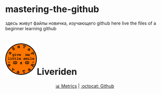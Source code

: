 # mastering-the-github

здесь живут файлы новичка, изучающего github
here live the files of a beginner learning github

<!--
.

.

.

.

.


https://github.com/liveriden

-->

<!-- <h1 id="-markdown-here-logo-https-raw-github-com-adam-p-markdown-here-master-src-common-images-icon48-png-markdown-here"><img src="https://raw.github.com/adam-p/markdown-here/master/src/common/images/icon48.png" alt="Markdown Here logo"> Markdown Here</h1> -->

<h1 id="-markdown-here-logo-https-raw-github-com-adam-p-markdown-here-master-src-common-images-icon48-png-markdown-here"><img src="https://github.com/liveriden/lidev/raw/main/media/img/smile-browser-image.png" alt="Liveriden logo"width="100" height="100">Liveriden</h1>

<div align="center">
  
[📊 Metrics](https://metrics.lecoq.io/) | [:octocat: Github](https://github.com/)<!-- https://github.com/Ky4eryavii-Pon4o/Ky4eryavii-Pon4o -->
</div>
<!-- 'liveridenʳ࿕☦' -->
